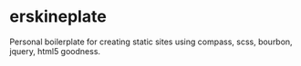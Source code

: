 erskineplate
============

Personal boilerplate for creating static sites using compass, scss, bourbon, jquery, html5 goodness.
